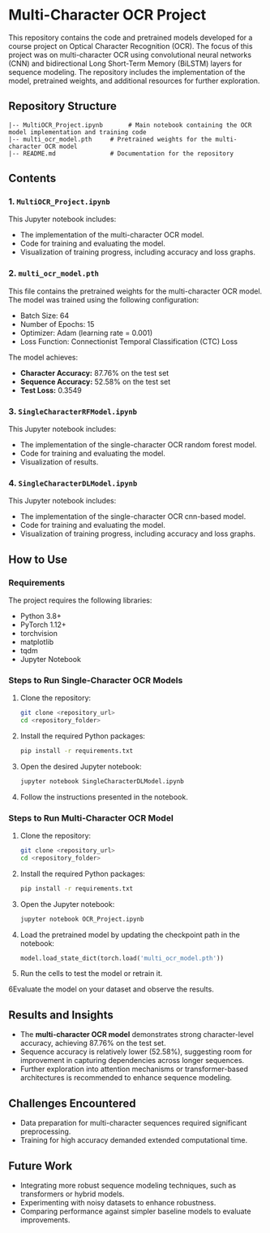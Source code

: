 # Multi-Character OCR Project

This repository contains the code and pretrained models developed for a course project on Optical Character Recognition (OCR). The focus of this project was on multi-character OCR using convolutional neural networks (CNN) and bidirectional Long Short-Term Memory (BiLSTM) layers for sequence modeling. The repository includes the implementation of the model, pretrained weights, and additional resources for further exploration.

## Repository Structure

```
|-- MultiOCR_Project.ipynb       # Main notebook containing the OCR model implementation and training code
|-- multi_ocr_model.pth     # Pretrained weights for the multi-character OCR model
|-- README.md               # Documentation for the repository
```

## Contents

### 1. `MultiOCR_Project.ipynb`
This Jupyter notebook includes:
- The implementation of the multi-character OCR model.
- Code for training and evaluating the model.
- Visualization of training progress, including accuracy and loss graphs.

### 2. `multi_ocr_model.pth`
This file contains the pretrained weights for the multi-character OCR model. The model was trained using the following configuration:
- Batch Size: 64
- Number of Epochs: 15
- Optimizer: Adam (learning rate = 0.001)
- Loss Function: Connectionist Temporal Classification (CTC) Loss

The model achieves:
- **Character Accuracy:** 87.76% on the test set
- **Sequence Accuracy:** 52.58% on the test set
- **Test Loss:** 0.3549

### 3. `SingleCharacterRFModel.ipynb`
This Jupyter notebook includes:
- The implementation of the single-character OCR random forest model.
- Code for training and evaluating the model.
- Visualization of results.

### 4. `SingleCharacterDLModel.ipynb`
This Jupyter notebook includes:
- The implementation of the single-character OCR cnn-based model.
- Code for training and evaluating the model.
- Visualization of training progress, including accuracy and loss graphs.

## How to Use

### Requirements
The project requires the following libraries:
- Python 3.8+
- PyTorch 1.12+
- torchvision
- matplotlib
- tqdm
- Jupyter Notebook

### Steps to Run Single-Character OCR Models
1. Clone the repository:
   ```bash
   git clone <repository_url>
   cd <repository_folder>
   ```

2. Install the required Python packages:
   ```bash
   pip install -r requirements.txt
   ```

3. Open the desired Jupyter notebook:
   ```bash
   jupyter notebook SingleCharacterDLModel.ipynb
   ```
4. Follow the instructions presented in the notebook.

### Steps to Run Multi-Character OCR Model
1. Clone the repository:
   ```bash
   git clone <repository_url>
   cd <repository_folder>
   ```

2. Install the required Python packages:
   ```bash
   pip install -r requirements.txt
   ```

3. Open the Jupyter notebook:
   ```bash
   jupyter notebook OCR_Project.ipynb
   ```

4. Load the pretrained model by updating the checkpoint path in the notebook:
   ```python
   model.load_state_dict(torch.load('multi_ocr_model.pth'))
   ```

5. Run the cells to test the model or retrain it.


6Evaluate the model on your dataset and observe the results.

## Results and Insights
- The **multi-character OCR model** demonstrates strong character-level accuracy, achieving 87.76% on the test set.
- Sequence accuracy is relatively lower (52.58%), suggesting room for improvement in capturing dependencies across longer sequences.
- Further exploration into attention mechanisms or transformer-based architectures is recommended to enhance sequence modeling.

## Challenges Encountered
- Data preparation for multi-character sequences required significant preprocessing.
- Training for high accuracy demanded extended computational time.

## Future Work
- Integrating more robust sequence modeling techniques, such as transformers or hybrid models.
- Experimenting with noisy datasets to enhance robustness.
- Comparing performance against simpler baseline models to evaluate improvements.
